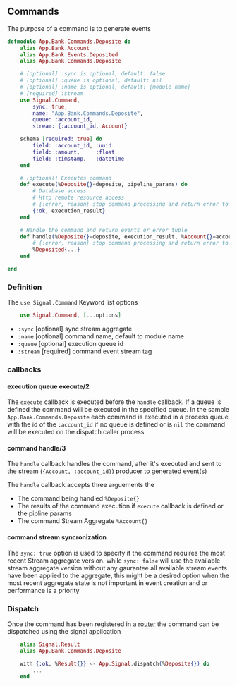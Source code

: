 ## Commands

The purpose of a command is to generate events

```elixir
defmodule App.Bank.Commands.Deposite do
    alias App.Bank.Account
    alias App.Bank.Events.Deposited
    alias App.Bank.Commands.Deposite

    # [optional] :sync is optional, default: false
    # [optional] :queue is optional, default: nil
    # [optional] :name is optional, default: [module name]
    # [required] :stream
    use Signal.Command,
        sync: true,
        name: "App.Bank.Commands.Deposite",
        queue: :account_id,
        stream: {:account_id, Account}

    schema [required: true] do
        field: :account_id, :uuid
        field: :amount,     :float
        field: :timstamp,   :datetime
    end

    # [optional] Executes command
    def execute(%Deposite{}=deposite, pipeline_params) do
        # Database access
        # Http remote resource access
        # {:error, reason} stop command processing and return error to dispatcher
        {:ok, execution_result}
    end

    # Handle the command and return events or error tuple
    def handle(%Deposite{}=deposite, execution_result, %Account{}=account) do
        # {:error, reason} stop command processing and return error to dispatcher
        %Deposited{...}
    end

end
```

### Definition

The `use Signal.Command` Keyword list options

```elixir
    use Signal.Command, [...options]
```
- `:sync` [optional] sync stream aggregate
- `:name` [optional] command name, default to module name
- `:queue` [optional] execution queue id
- `:stream` [required] command event stream tag


### callbacks

#### execution queue execute/2
The `execute` callback is executed before the `handle` callback.
If a queue is defined the command will be executed in the specified queue.
In the sample `App.Bank.Commands.Deposite` each command is executed in a process
queue with the id of the `:account_id` if no queue is defined or is `nil` the command
will be executed on the dispatch caller process

#### command handle/3
The `handle` callback handles the command, after it's executed and sent
to the stream (`{Account, :account_id}`) producer to generated event(s)

The `handle` callback accepts three arguements the 
- The command being handled `%Deposite{}`
- The results of the command execution if `execute` callback is defined or the pipline params
- The command Stream Aggregate `%Account{}`

#### command stream syncronization
The `sync: true` option is used to specify if the command requires the most recent Stream aggregate version.
while `sync: false` will use the available stream aggregate version without any gaurantee all available stream events have been applied to the aggregate, this might be a desired option when the most recent aggregate state is not important in event creation and or performance is a priority


### Dispatch

Once the command has been registered in a [router](router.md) the command can be dispatched using the signal application

```elixir
    alias Signal.Result
    alias App.Bank.Commands.Deposite

    with {:ok, %Result{}} <- App.Signal.dispatch(%Deposite{}) do
        ...
    end
```
